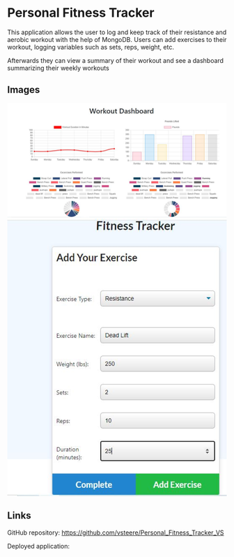 # Personal Fitness Tracker
This application allows the user to log and keep track of their resistance and aerobic workout with the help of MongoDB. Users can add exercises to their workout, logging variables such as sets, reps, weight, etc. 

Afterwards they can view a summary of their workout and see a dashboard summarizing their weekly workouts

## Images
![Alt text](/Assets/pic1.JPG?raw=true "Dashboard")
![Alt text](/Assets/pic2.JPG?raw=true "User interface")

## Links
GitHub repository: https://github.com/vsteere/Personal_Fitness_Tracker_VS

Deployed application: 